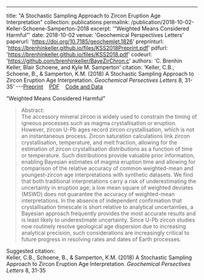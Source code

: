 ---
title: "A Stochastic Sampling Approach to Zircon Eruption Age Interpretation"
collection: publications
permalink: /publication/2018-10-02-Keller-Schoene-Samperton-2018
excerpt: '“Weighted Means Considered Harmful”'
date: 2018-10-02
venue: 'Geochemical Perspectives Letters'
paperurl: 'https://doi.org/10.7185/geochemlet.1826'
preprinturl: 'https://brenhinkeller.github.io/files/KSS2018Preprint.pdf'
pdfurl: 'https://brenhinkeller.github.io/files/KSS2018.pdf'
codeurl: 'https://github.com/brenhinkeller/BayeZirChron.c'
authors: 'C. Brenhin Keller, Blair Schoene, and Kyle M. Samperton'
citation: 'Keller, C.B., Schoene, B., &amp; Samperton, K.M. (2018) A Stochastic Sampling Approach to Zircon Eruption Age Interpretation. <i>Geochemical Persectives Letters</i> 8, 31-35'
---<a href='https://brenhinkeller.github.io/files/KSS2018Preprint.pdf'>Preprint</a>&nbsp;&nbsp;&nbsp;&nbsp;<a href='https://brenhinkeller.github.io/files/KSS2018.pdf'>PDF</a>&nbsp;&nbsp;&nbsp;&nbsp;<a href='https://github.com/brenhinkeller/BayeZirChron.c'>Code and Data</a>&nbsp;&nbsp;&nbsp;&nbsp;

“Weighted Means Considered Harmful”

>Abstract: <br/>The accessory mineral zircon is widely used to constrain the timing of igneous processes such as magma crystallisation or eruption. However, zircon U-Pb ages record zircon crystallisation, which is not an instantaneous process. Zircon saturation calculations link zircon crystallisation, temperature, and melt fraction, allowing for the estimation of zircon crystallisation distributions as a function of time or temperature. Such distributions provide valuable prior information, enabling Bayesian estimates of magma eruption time and allowing for comparison of the relative accuracy of common weighted-mean and youngest-zircon age interpretations with synthetic datasets. We find that both traditional interpretations carry a risk of underestimating the uncertainty in eruption age; a low mean square of weighted deviates (MSWD) does not guarantee the accuracy of weighted-mean interpretations. In the absence of independent confirmation that crystallisation timescale is short relative to analytical uncertainties, a Bayesian approach frequently provides the most accurate results and is least likely to underestimate uncertainty. Since U-Pb zircon studies now routinely resolve geological age dispersion due to increasing analytical precision, such considerations are increasingly critical to future progress in resolving rates and dates of Earth processes.

Suggested citation: <br/>Keller, C.B., Schoene, B., & Samperton, K.M. (2018) A Stochastic Sampling Approach to Zircon Eruption Age Interpretation. <i>Geochemical Persectives Letters</i> 8, 31-35